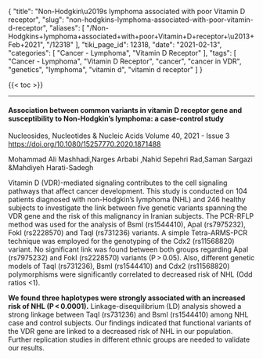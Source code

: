 {
    "title": "Non-Hodgkin\u2019s lymphoma associated with poor Vitamin D receptor",
    "slug": "non-hodgkins-lymphoma-associated-with-poor-vitamin-d-receptor",
    "aliases": [
        "/Non-Hodgkins+lymphoma+associated+with+poor+Vitamin+D+receptor+\u2013+Feb+2021",
        "/12318"
    ],
    "tiki_page_id": 12318,
    "date": "2021-02-13",
    "categories": [
        "Cancer - Lymphoma",
        "Vitamin D Receptor"
    ],
    "tags": [
        "Cancer - Lymphoma",
        "Vitamin D Receptor",
        "cancer",
        "cancer in VDR",
        "genetics",
        "lymphoma",
        "vitamin d",
        "vitamin d receptor"
    ]
}


{{< toc >}} 

---

#### Association between common variants in vitamin D receptor gene and susceptibility to Non-Hodgkin’s lymphoma: a case-control study

Nucleosides, Nucleotides & Nucleic Acids Volume 40, 2021 - Issue 3 https://doi.org/10.1080/15257770.2020.1871488 

Mohammad Ali Mashhadi,Narges Arbabi ,Nahid Sepehri Rad,Saman Sargazi  &Mahdiyeh Harati-Sadegh

Vitamin D (VDR)-mediated signaling contributes to the cell signaling pathways that affect cancer development. This study is conducted on 104 patients diagnosed with non-Hodgkin’s lymphoma (NHL) and 246 healthy subjects to investigate the link between five genetic variants spanning the VDR gene and the risk of this malignancy in Iranian subjects. The PCR-RFLP method was used for the analysis of BsmI (rs1544410), ApaI (rs7975232), FokI (rs2228570) and TaqI (rs731236) variants. A simple Tetra-ARMS-PCR technique was employed for the genotyping of the Cdx2 (rs11568820) variant. No significant link was found between both groups regarding ApaI (rs7975232) and FokI (rs2228570) variants (P > 0.05). Also, different genetic models of TaqI (rs731236), BsmI (rs1544410) and Cdx2 (rs11568820) polymorphisms were significantly correlated to decreased risk of NHL (Odd ratios <1). 

 **We found three haplotypes were strongly associated with an increased risk of NHL (P < 0.0001).**  Linkage-disequilibrium (LD) analysis showed a strong linkage between TaqI (rs731236) and BsmI (rs1544410) among NHL case and control subjects. Our findings indicated that functional variants of the VDR gene are linked to a decreased risk of NHL in our population. Further replication studies in different ethnic groups are needed to validate our results.